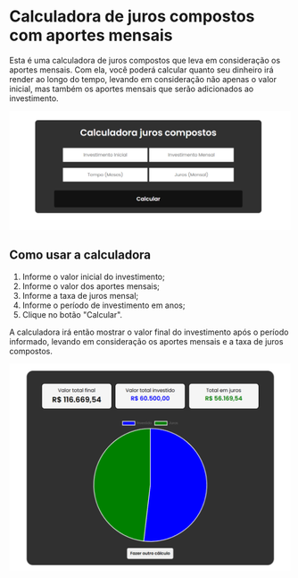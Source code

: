 <h1>Calculadora de juros compostos com aportes mensais</h1>
	<p>Esta é uma calculadora de juros compostos que leva em consideração os aportes mensais. Com ela, você poderá calcular quanto seu dinheiro irá render ao longo do tempo, levando em consideração não apenas o valor inicial, mas também os aportes mensais que serão adicionados ao investimento.</p>
<img src="./imgs/banner.png" alt="banner">

<h2>Como usar a calculadora</h2>
	<ol>
		<li>Informe o valor inicial do investimento;</li>
		<li>Informe o valor dos aportes mensais;</li>
		<li>Informe a taxa de juros mensal;</li>
		<li>Informe o período de investimento em anos;</li>
		<li>Clique no botão "Calcular".</li>
	</ol>
	<p>A calculadora irá então mostrar o valor final do investimento após o período informado, levando em consideração os aportes mensais e a taxa de juros compostos.</p>
    <img src="./imgs/resultado.png" alt="banner">